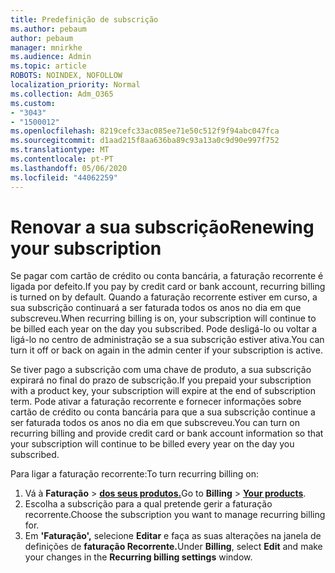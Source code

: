```yaml
---
title: Predefinição de subscrição
ms.author: pebaum
author: pebaum
manager: mnirkhe
ms.audience: Admin
ms.topic: article
ROBOTS: NOINDEX, NOFOLLOW
localization_priority: Normal
ms.collection: Adm_O365
ms.custom:
- "3043"
- "1500012"
ms.openlocfilehash: 8219cefc33ac085ee71e50c512f9f94abc047fca
ms.sourcegitcommit: d1aad215f8aa636ba89c93a13a0c9d90e997f752
ms.translationtype: MT
ms.contentlocale: pt-PT
ms.lasthandoff: 05/06/2020
ms.locfileid: "44062259"
---
```

# <a name="renewing-your-subscription"></a><span data-ttu-id="a6ce0-102">Renovar a sua subscrição</span><span class="sxs-lookup"><span data-stu-id="a6ce0-102">Renewing your subscription</span></span>

<span data-ttu-id="a6ce0-103">Se pagar com cartão de crédito ou conta bancária, a faturação recorrente é ligada por defeito.</span><span class="sxs-lookup"><span data-stu-id="a6ce0-103">If you pay by credit card or bank account, recurring billing is turned on by default.</span></span> <span data-ttu-id="a6ce0-104">Quando a faturação recorrente estiver em curso, a sua subscrição continuará a ser faturada todos os anos no dia em que subscreveu.</span><span class="sxs-lookup"><span data-stu-id="a6ce0-104">When recurring billing is on, your subscription will continue to be billed each year on the day you subscribed.</span></span> <span data-ttu-id="a6ce0-105">Pode desligá-lo ou voltar a ligá-lo no centro de administração se a sua subscrição estiver ativa.</span><span class="sxs-lookup"><span data-stu-id="a6ce0-105">You can turn it off or back on again in the admin center if your subscription is active.</span></span>

<span data-ttu-id="a6ce0-106">Se tiver pago a subscrição com uma chave de produto, a sua subscrição expirará no final do prazo de subscrição.</span><span class="sxs-lookup"><span data-stu-id="a6ce0-106">If you prepaid your subscription with a product key, your subscription will expire at the end of subscription term.</span></span> <span data-ttu-id="a6ce0-107">Pode ativar a faturação recorrente e fornecer informações sobre cartão de crédito ou conta bancária para que a sua subscrição continue a ser faturada todos os anos no dia em que subscreveu.</span><span class="sxs-lookup"><span data-stu-id="a6ce0-107">You can turn on recurring billing and provide credit card or bank account information so that your subscription will continue to be billed every year on the day you subscribed.</span></span>

<span data-ttu-id="a6ce0-108">Para ligar a faturação recorrente:</span><span class="sxs-lookup"><span data-stu-id="a6ce0-108">To turn recurring billing on:</span></span> 

1. <span data-ttu-id="a6ce0-109">Vá à **Faturação** > **[dos seus produtos.](https://go.microsoft.com/fwlink/p/?linkid=842054)**</span><span class="sxs-lookup"><span data-stu-id="a6ce0-109">Go to **Billing** > **[Your products](https://go.microsoft.com/fwlink/p/?linkid=842054)**.</span></span>
2. <span data-ttu-id="a6ce0-110">Escolha a subscrição para a qual pretende gerir a faturação recorrente.</span><span class="sxs-lookup"><span data-stu-id="a6ce0-110">Choose the subscription you want to manage recurring billing for.</span></span>
3. <span data-ttu-id="a6ce0-111">Em **'Faturação',** selecione **Editar** e faça as suas alterações na janela de definições de **faturação Recorrente.**</span><span class="sxs-lookup"><span data-stu-id="a6ce0-111">Under **Billing**, select **Edit** and make your changes in the **Recurring billing settings** window.</span></span> 